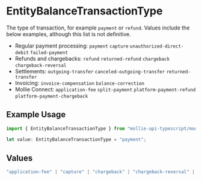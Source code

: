 # EntityBalanceTransactionType

The type of transaction, for example `payment` or `refund`. Values include the below examples, although this list
is not definitive.

* Regular payment processing: `payment` `capture` `unauthorized-direct-debit` `failed-payment`
* Refunds and chargebacks: `refund` `returned-refund` `chargeback` `chargeback-reversal`
* Settlements: `outgoing-transfer` `canceled-outgoing-transfer` `returned-transfer`
* Invoicing: `invoice-compensation` `balance-correction`
* Mollie Connect: `application-fee` `split-payment` `platform-payment-refund` `platform-payment-chargeback`

## Example Usage

```typescript
import { EntityBalanceTransactionType } from "mollie-api-typescript/models";

let value: EntityBalanceTransactionType = "payment";
```

## Values

```typescript
"application-fee" | "capture" | "chargeback" | "chargeback-reversal" | "failed-payment-fee" | "failed-payment" | "invoice-compensation" | "payment" | "payment-fee" | "payment-commission" | "refund" | "returned-refund" | "returned-transfer" | "split-payment" | "outgoing-transfer" | "capture-commission" | "canceled-outgoing-transfer" | "incoming-transfer" | "api-payment-rolling-reserve-release" | "capture-rolling-reserve-release" | "reimbursement-fee" | "balance-correction" | "unauthorized-direct-debit" | "bank-charged-failure-fee" | "platform-payment-refund" | "refund-compensation" | "returned-refund-compensation" | "returned-platform-payment-refund" | "platform-payment-chargeback" | "chargeback-compensation" | "reversed-platform-payment-chargeback" | "reversed-chargeback-compensation" | "failed-split-payment-platform" | "failed-split-payment-compensation" | "cash-advance-loan" | "platform-connected-organizations-fee" | "split-transaction" | "managed-fee" | "returned-managed-fee" | "topup" | "balance-reserve" | "balance-reserve-return" | "movement" | "post-payment-split-payment" | "cash-collateral-issuance" | "cash-collateral-release"
```